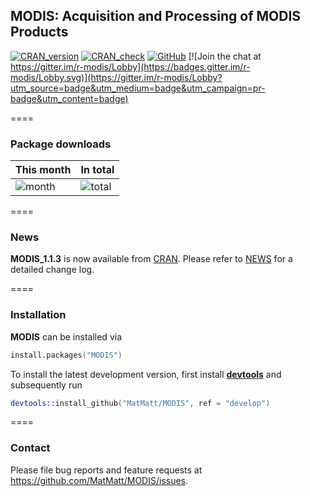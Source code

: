 ## **MODIS**: Acquisition and Processing of MODIS Products

[![CRAN_version](http://www.r-pkg.org/badges/version/MODIS)](https://cran.r-project.org/package=MODIS)
[![CRAN_check](https://cranchecks.info/badges/worst/MODIS)](https://cran.rstudio.com/web/checks/check_results_MODIS.html)
[![GitHub](https://img.shields.io/github/license/mashape/apistatus.svg)](https://opensource.org/licenses/MIT)
[![Join the chat at https://gitter.im/r-modis/Lobby](https://badges.gitter.im/r-modis/Lobby.svg)](https://gitter.im/r-modis/Lobby?utm_source=badge&utm_medium=badge&utm_campaign=pr-badge&utm_content=badge)


====

### Package downloads

This month      | In total
--------------- | -----------
![month](http://cranlogs.r-pkg.org/badges/MODIS) | ![total](http://cranlogs.r-pkg.org/badges/grand-total/MODIS)


====

### News

**MODIS_1.1.3** is now available from [CRAN](https://cran.r-project.org/package=MODIS). Please refer to [NEWS](https://github.com/MatMatt/MODIS/blob/master/NEWS.md) for a detailed change log.


====

### Installation

**MODIS** can be installed via 


```S
install.packages("MODIS")
```


To install the latest development version, first install **[devtools](https://cran.r-project.org/package=devtools)** and subsequently run

```S
devtools::install_github("MatMatt/MODIS", ref = "develop")
```


====

### Contact

Please file bug reports and feature requests at https://github.com/MatMatt/MODIS/issues.
